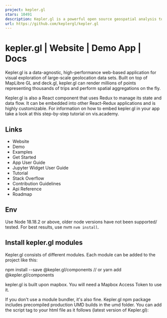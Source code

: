 ```yaml
---
project: kepler.gl
stars: 10491
description: Kepler.gl is a powerful open source geospatial analysis tool for large-scale data sets.
url: https://github.com/keplergl/kepler.gl
---
```


kepler.gl | Website | Demo App | Docs
=====================================

Kepler.gl is a data-agnostic, high-performance web-based application for visual exploration of large-scale geolocation data sets. Built on top of MapLibre GL and deck.gl, kepler.gl can render millions of points representing thousands of trips and perform spatial aggregations on the fly.

Kepler.gl is also a React component that uses Redux to manage its state and data flow. It can be embedded into other React-Redux applications and is highly customizable. For information on how to embed kepler.gl in your app take a look at this step-by-step tutorial on vis.academy.

Links
-----

-   Website
-   Demo
-   Examples
-   Get Started
-   App User Guide
-   Jupyter Widget User Guide
-   Tutorial
-   Stack Overflow
-   Contribution Guidelines
-   Api Reference
-   Roadmap

Env
---

Use Node 18.18.2 or above, older node versions have not been supported/ tested. For best results, use nvm `nvm install`.

Install kepler.gl modules
-------------------------

Kepler.gl consists of different modules. Each module can be added to the project like this:

npm install --save @kepler.gl/components
// or
yarn add @kepler.gl/components

kepler.gl is built upon mapbox. You will need a Mapbox Access Token to use it.

If you don't use a module bundler, it's also fine. Kepler.gl npm package includes precompiled production UMD builds in the umd folder. You can add the script tag to your html file as it follows (latest version of Kepler.gl):

<script src\="https://unpkg.com/kepler.gl/umd/keplergl.min.js" />

or if you would like, you can load a specific version:

<script src\="https://unpkg.com/kepler.gl@3.0.0/umd/keplergl.min.js" />

Develop kepler.gl
-----------------

Take a look at the development guide to develop kepler.gl locally.

Basic Usage
-----------

Here are the basic steps to import kepler.gl into your app. You also take a look at the examples folder. Each example in the folder can be installed and run locally.

### 1\. Mount reducer

Kepler.gl uses Redux to manage its internal state, along with react-palm middleware to handle side effects.

You need to add `taskMiddleware` of `react-palm` to your store too. We are actively working on a solution where `react-palm` will not be required, however it is still a very lightweight side effects management tool that is easier to test than react-thunk.

import {createStore, combineReducers, applyMiddleware, compose} from 'redux';
import keplerGlReducer from '@kepler.gl/reducers';
import {enhanceReduxMiddleware} from '@kepler.gl/middleware';

const initialState \= {};
const reducers \= combineReducers({
  // <-- mount kepler.gl reducer in your app
  keplerGl: keplerGlReducer,

  // Your other reducers here
  app: appReducer
});

// using createStore
export default createStore(
  reducer,
  initialState,
  applyMiddleware(
    enhanceReduxMiddleware(\[
      /\* Add other middlewares here \*/
    \])
  )
);

Or if use enhancer:

// using enhancers
const initialState \= {};
const middlewares \= enhanceReduxMiddleware(\[
  // Add other middlewares here
\]);
const enhancers \= \[applyMiddleware(...middlewares)\];

export default createStore(reducer, initialState, compose(...enhancers));

If you mount kepler.gl reducer in another address instead of `keplerGl`, or the kepler.gl reducer is not mounted at root of your state, you will need to specify the path to it when you mount the component with the `getState` prop.

Read more about Reducers.

### 2\. Mount Component

import KeplerGl from '@kepler.gl/components';

const Map \= props \=> (
  <KeplerGl id\="foo" width\={width} mapboxApiAccessToken\={token} height\={height} />
);

#### Props

##### `id` (String, required)

-   Default: `map`

The id of this KeplerGl instance. `id` is required if you have multiple KeplerGl instances in your app. It defines the prop name of the KeplerGl state that is stored in the KeplerGl reducer. For example, the state of the KeplerGl component with id `foo` is stored in `state.keplerGl.foo`.

In case you create multiple kepler.gl instances using the same id, the kepler.gl state defined by the entry will be overridden by the latest instance and reset to a blank state.

##### `mapboxApiAccessToken` (String, required\*)

-   Default: `undefined`

By default, kepler.gl uses mapbox-gl.js to render its base maps. You can create a free account at mapbox and create a token at www.mapbox.com/account/access-tokens.

If you replaced kepler.gl default map styles with your own, and they are not Mapbox styles. `mapboxApiAccessToken` will not be required.

Read more about Custom Map Styles.

##### `getState` (Function, optional)

-   Default: `state => state.keplerGl`

The path to the root keplerGl state in your reducer.

##### `width` (Number, optional)

-   Default: `800`

Width of the KeplerGl UI.

##### `height` (Number, optional)

-   Default: `800`

##### `appName` (String, optional)

-   Default: `Kepler.Gl`

App name displayed in side panel header

##### `version` (String, optional)

-   Default: `v1.0`

version displayed in side panel header

##### `onSaveMap` (Function, optional)

-   Default: `undefined`

Action called when click Save Map Url in side panel header.

##### `onViewStateChange` (Function, optional)

-   Default: `undefined`
-   Parameter: `viewState` - An updated view state object containing parameters such as longitude, latitude, zoom etc

Action triggered when map viewport is updated.

##### `getMapboxRef(mapbox, index)` (Function, optional)

-   Default: `undefined`

Function called when `KeplerGL` adds or removes a `MapContainer` component having an inner Mapbox map.

The `mapbox` argument is an `MapRef` when added or `null` when removed.

The `index` argument is 0 for a single map or 1 for an additional map (since `KeplerGL` supports an optional split map view).

##### `actions` (Object, optional)

-   Default: `{}`

Actions creators to replace default kepler.gl action creator. Only use custom action when you want to modify action payload.

##### `mint` (Boolean, optional)

-   Default: `true`

Whether to load a fresh empty state when component is mounted. when parse `mint: true` kepler.gl component will always load a fresh state when re-mount the same component, state inside this component will be destroyed once its unmounted. By Parsing `mint: false` kepler.gl will keep the component state in the store even when it is unmounted, and use it as initial state when re-mounted again. This is useful when mounting kepler.gl in a modal, and keep the same map when re-open.

Read more about Components.

##### `theme` (Object | String, optional)

-   default: `null`

One of `"dark"`, `"light"` or `"base"` You can pass theme name or object used to customize Kepler.gl style. Kepler.gl provide an `'light'` theme besides the default 'dark' theme. When pass in a theme object Kepler.gl will use the value passed as input to override values from theme.

Read more about Custom Theme

#### `mapboxApiUrl` (String, optional)

-   Default: `https://api.mapbox.com`

If you are using your own mapbox tile server, you can pass in your own tile server api url.

#### `mapStylesReplaceDefault` (Boolean, optional)

-   Default: `false`

kepler.gl provide 4 map styles to choose from. Pass `true` if you want to supply your own `mapStyles`. See Below.

#### `mapStyles` (Array, optional)

-   Default: `[]`

You can supply additional map styles to be displayed in map style selection panel. By default, additional map styles will be added to default map styles. If pass `mapStylesReplaceDefault: true`, they will replace the default ones. kepler.gl will attempt to group layers of your style based on its `id` naming convention and use it to allow toggle visibility of base map layers. Supply your own `layerGroups` to override default for more accurate layer grouping.

Each `mapStyles` should has the following properties:

-   `id` (String, required) unique string that should **not** be one of these reserved `dark` `light` `muted`. `muted_night`
-   `label` (String, required) name to be displayed in map style selection panel
-   `url` (String, required) mapbox style url or a url pointing to the map style json object written in Mapbox GL Style Spec.
-   `icon` (String, optional) image icon of the style, it can be a url, or an image data url
-   `layerGroups` (Array, optional)

const mapStyles \= \[
  {
    id: 'my\_dark\_map',
    label: 'Dark Streets 9',
    url: 'mapbox://styles/mapbox/dark-v9',
    icon: \`${apiHost}/styles/v1/mapbox/dark-v9/static/-122.3391,37.7922,9.19,0,0/400x300?access\_token=${accessToken}&logo=false&attribution=false\`,
    layerGroups: \[
      {
        slug: 'label',
        filter: ({id}) \=> id.match(/(?=(label|place-|poi-))/),
        defaultVisibility: true
      },
      {
        // adding this will keep the 3d building option
        slug: '3d building',
        filter: () \=> false,
        defaultVisibility: false
      }
    \]
  }
\];

Read more about Custom Map Styles.

#### `initialUiState` (object, optional)

-   Default: `undefined`

Intial UI State applied to uiState reducer, value will be shallow merged with default `INITIAL_UI_STATE`

#### `localeMessages` (object, optional)

-   Default: `undefined` Modify default translation or add new translation

Read more about Localization.

### 3\. Dispatch custom actions to `keplerGl` reducer.

One advantage of using the reducer over React component state to handle keplerGl state is the flexibility to customize its behavior. If you only have one `KeplerGl` instance in your app or never intend to dispatch actions to KeplerGl from outside the component itself, you don’t need to worry about forwarding dispatch and can move on to the next section. But life is full of customizations, and we want to make yours as enjoyable as possible.

There are multiple ways to dispatch actions to a specific `KeplerGl` instance.

-   In the root reducer, with reducer updaters.

Each action is mapped to a reducer updater in kepler.gl. You can import the reducer updater corresponding to a specific action, and call it with the previous state and action payload to get the updated state. e.g. `updateVisDataUpdater` is the updater for `ActionTypes.UPDATE_VIS_DATA` (take a look at each reducer `reducers/vis-state.js` for action to updater mapping). Here is an example how you can listen to an app action `QUERY_SUCCESS` and call `updateVisDataUpdater` to load data into Kepler.Gl.

import {keplerGlReducer, visStateUpdaters} from '@kepler.gl/reducers';

// Root Reducer
const reducers \= combineReducers({
  keplerGl: keplerGlReducer,

  app: appReducer
});

const composedReducer \= (state, action) \=> {
  switch (action.type) {
    case 'QUERY\_SUCCESS':
      return {
        ...state,
        keplerGl: {
          ...state.keplerGl,

          // 'map' is the id of the keplerGl instance
          map: {
            ...state.keplerGl.map,
            visState: visStateUpdaters.updateVisDataUpdater(state.keplerGl.map.visState, {
              datasets: action.payload
            })
          }
        }
      };
  }
  return reducers(state, action);
};

export default composedReducer;

Read more about using updaters to modify kepler.gl state

-   Using redux `connect`

You can add a dispatch function to your component that dispatches actions to a specific `keplerGl` component, using connect.

// component
import KeplerGl from '@kepler.gl/components';

// action and forward dispatcher
import {toggleFullScreen, forwardTo} from '@kepler.gl/actions';
import {connect} from 'react-redux';

const MapContainer \= props \=> (
  <div\>
    <button onClick\={() \=> props.keplerGlDispatch(toggleFullScreen())}/>
    <KeplerGl
      id\="foo"
    />
  </div\>
)

const mapStateToProps \= state \=> state
const mapDispatchToProps \= (dispatch, props) \=> ({
 dispatch,
 keplerGlDispatch: forwardTo(‘foo’, dispatch)
});

export default connect(
 mapStateToProps,
 mapDispatchToProps
)(MapContainer);

-   Wrap action payload

You can also simply wrap an action into a forward action with the `wrapTo` helper

// component
import KeplerGl from '@kepler.gl/components';

// action and forward dispatcher
import {toggleFullScreen, wrapTo} from '@kepler.gl/actions';

// create a function to wrapper action payload to 'foo'
const wrapToMap \= wrapTo('foo');
const MapContainer \= ({dispatch}) \=> (
  <div\>
    <button onClick\={() \=> dispatch(wrapToMap(toggleFullScreen())} />
    <KeplerGl
      id\="foo"
    />
  </div\>
);

Read more about forward dispatching actions

### 4\. Customize style.

Kepler.gl implements css styling using Styled-Components. By using said framework Kepler.gl offers the ability to customize its style/theme using the following approaches:

-   Passing a Theme prop
-   Styled-Components ThemeProvider

The available properties to customize are listed here theme.

Custom theme example.

#### Passing a Theme prop.

You can customize Kepler.gl theme by passing a **theme** props to Kepler.gl react component as it follows:

const white \= '#ffffff';
const customTheme \= {
  sidePanelBg: white,
  titleTextColor: '#000000',
  sidePanelHeaderBg: '#f7f7F7',
  subtextColorActive: '#2473bd'
};

return (
  <KeplerGl
    mapboxApiAccessToken\={MAPBOX\_TOKEN}
    id\="map"
    width\={800}
    height\={800}
    theme\={customTheme}
  />
);

As you can see the customTheme object defines certain properties which will override Kepler.gl default style rules.

#### Styled-Components Theme Provider.

In order to customize Kepler.gl theme using ThemeProvider you can simply wrap Kepler.gl using ThemeProvider as it follows:

import {ThemeProvider} from 'styled-components';

const white \= '#ffffff';
const customTheme \= {
  sidePanelBg: white,
  titleTextColor: '#000000',
  sidePanelHeaderBg: '#f7f7F7',
  subtextColorActive: '#2473bd'
};

return (
  <ThemeProvider theme\={customTheme}\>
    <KeplerGl mapboxApiAccessToken\={MAPBOX\_TOKEN} id\="map" width\={800} height\={800} />
  </ThemeProvider\>
);

### 5\. Render Custom UI components.

Everyone wants the flexibility to render custom kepler.gl components. Kepler.gl has a dependency injection system that allow you to inject components to KeplerGl replacing existing ones. All you need to do is to create a component factory for the one you want to replace, import the original component factory and call `injectComponents` at the root component of your app where `KeplerGl` is mounted. Take a look at `examples/demo-app/src/app.js` and see how it renders a custom side panel header in kepler.gl

import {injectComponents, PanelHeaderFactory} from '@kepler.gl/components';

// define custom header
const CustomHeader \= () \=> <div\>My kepler.gl app</div\>;
const myCustomHeaderFactory \= () \=> CustomHeader;

// Inject custom header into Kepler.gl, replacing default
const KeplerGl \= injectComponents(\[\[PanelHeaderFactory, myCustomHeaderFactory\]\]);

// render KeplerGl, it will render your custom header instead of the default
const MapContainer \= () \=> (
  <div\>
    <KeplerGl id\="foo" />
  </div\>
);

Using `withState` helper to add reducer state and actions to customized component as additional props.

import {withState, injectComponents, PanelHeaderFactory} from '@kepler.gl/components';
import {visStateLens} from '@kepler.gl/reducers';

// custom action wrap to mounted instance
const addTodo \= text \=>
  wrapTo('map', {
    type: 'ADD\_TODO',
    text
  });

// define custom header
const CustomHeader \= ({visState, addTodo}) \=> (
  <div onClick\={() \=> addTodo('hello')}\>{\`${
    Object.keys(visState.datasets).length
  } dataset loaded\`}</div\>
);

// now CustomHeader will receive \`visState\` and \`addTodo\` as additional props.
const myCustomHeaderFactory \= () \=>
  withState(
    // keplerGl state lenses
    \[visStateLens\],
    // customMapStateToProps
    headerStateToProps,
    // actions
    {addTodo}
  )(CustomHeader);

Read more about replacing UI component

### 6\. How to add data to map

To interact with a kepler.gl instance and add new data to it, you can dispatch the **`addDataToMap`** action from anywhere inside your app. It adds a dataset or multiple datasets to a kepler.gl instance and updates the full configuration (mapState, mapStyle, visState).

#### Parameters

-   `data` **Object** **\*required**
    
    -   `datasets` **(Array<Object\> | Object)** **\*required** datasets can be a dataset or an array of datasets Each dataset object needs to have `info` and `data` property.
        
        -   `datasets.info` **Object** -info of a dataset
            -   `datasets.info.id` **string** id of this dataset. If config is defined, `id` should matches the `dataId` in config.
            -   `datasets.info.label` **string** A display name of this dataset
        -   `datasets.data` **Object** **\*required** The data object, in a tabular format with 2 properties `fields` and `rows`
            -   `datasets.data.fields` **Array<Object\>** **\*required** Array of fields,
                -   `datasets.data.fields.name` **string** **\*required** Name of the field,
            -   `datasets.data.rows` **Array<Array\>** **\*required** Array of rows, in a tabular format with `fields` and `rows`
    -   `options` **Object**
        
        -   `options.centerMap` **boolean** `default: true` if `centerMap` is set to `true` kepler.gl will place the map view within the data points boundaries
        -   `options.readOnly` **boolean** `default: false` if `readOnly` is set to `true` the left setting panel will be hidden
        -   `options.keepExistingConfig` **boolean** `default: false` whether to keep exiting map config, including layers, filters and splitMaps.
-   `config` **Object** this object will contain the full kepler.gl instance configuration {mapState, mapStyle, visState}
    

Kepler.gl provides an easy API `KeplerGlSchema.getConfigToSave` to generate a json blob of the current kepler instance configuration.

#### Examples

// app.js
import {addDataToMap} from '@kepler.gl/actions';

const sampleTripData \= {
  fields: \[
    {name: 'tpep\_pickup\_datetime', format: 'YYYY-M-D H:m:s', type: 'timestamp'},
    {name: 'pickup\_longitude', format: '', type: 'real'},
    {name: 'pickup\_latitude', format: '', type: 'real'}
  \],
  rows: \[
    \['2015-01-15 19:05:39 +00:00', \-73.99389648, 40.75011063\],
    \['2015-01-15 19:05:39 +00:00', \-73.97642517, 40.73981094\],
    \['2015-01-15 19:05:40 +00:00', \-73.96870422, 40.75424576\]
  \]
};

const sampleConfig \= {
  visState: {
    filters: \[
      {
        id: 'me',
        dataId: 'test\_trip\_data',
        name: 'tpep\_pickup\_datetime',
        type: 'timeRange',
        view: 'enlarged'
      }
    \]
  }
};

this.props.dispatch(
  addDataToMap({
    datasets: {
      info: {
        label: 'Sample Taxi Trips in New York City',
        id: 'test\_trip\_data'
      },
      data: sampleTripData
    },
    option: {
      centerMap: true,
      readOnly: false
    },
    config: sampleConfig
  })
);

Read more about addDataToMap and Saving and loading maps with schema manager.
